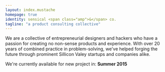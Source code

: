 ```yaml
---
layout: index.mustache
homepage: true
identity: sensical <span class="amp">&</span> co.
tagline: "a product consulting collective"
---
```


We are a collective of entrepreneurial designers and hackers who have a passion for creating no non-sense products and experience. With over 20 years of combined practice in problem-solving, we've helped forging the future through prominent Sillicon Valey startups and companies alike.

We're currently available for new project in: __Summer 2015__
